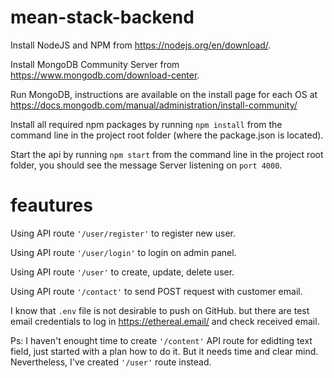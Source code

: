 # mean-stack-backend

Install NodeJS and NPM from https://nodejs.org/en/download/.

Install MongoDB Community Server from https://www.mongodb.com/download-center.

Run MongoDB, instructions are available on the install page for each OS at https://docs.mongodb.com/manual/administration/install-community/

Install all required npm packages by running `npm install` from the command line in the project root folder (where the package.json is located).

Start the api by running `npm start` from the command line in the project root folder, you should see the message Server listening on `port 4000`.

# feautures

Using API route `'/user/register'` to register new user.

Using API route `'/user/login'` to login on admin panel.

Using API route `'/user'` to  create, update, delete user.

Using API route `'/contact'` to send POST request with customer email.

I know that `.env` file is not desirable to push on GitHub. but there are test email credentials to log in https://ethereal.email/ and check received email.

Ps: I haven't enought time to create `'/content'` API route for edidting text field, just started with a plan how to do it. But it needs time and clear mind. Nevertheless, I've created `'/user'` route instead. 
